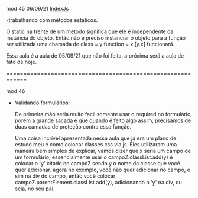 mod 45                                              06/09/21
[IndexJs](../IndexJs.md)

-trabalhando com métodos estáticos.

   O static na frente de um método significa que ele é 
independente da instancia do objeto. Então não é 
preciso instanciar o objeto para a função ser  utilizada
uma chamada de class = y function = x [y.x] funcionará.

Essa aula é a aula de 05/09/21 que não foi feita. a próxima
será a aula de fato de hoje. 

============================================================

mod 46

- Validando formulários:

  De primeira mão seria muito facil somente usar o required 
no formulário, porém a grande sacada é que quando é feito
algo assim, precisamos de duas camadas de proteção contra 
essa função.

  Uma coisa incrível apresentada nessa aula que já era um 
plano de estudo meu é como colocar classes css via js. Eles
utilizaram uma maneira bem simples de explicar, vamos dizer
que x seria um campo de um formulário, essencialmente usar 
o campoZ.classList.add(y) é colocar o 'y' citado no 
campoZ sendo y o nome da classe que você quer adicionar.
agora no exemplo, você não quer adicionar no campo, e sim
na div do campo, então você colocar 
campoZ.parentElement.classList.add(y), adicionando o 'y'
na div, ou seja, no seu pai.
